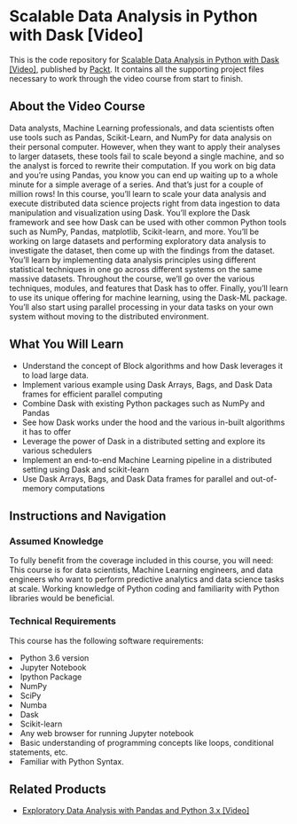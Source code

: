 # Scalable Data Analysis in Python with Dask [Video]
This is the code repository for [Scalable Data Analysis in Python with Dask [Video]]( https://www.packtpub.com/web-development/scalable-data-analysis-python-dask-video?utm_source=github&utm_medium=repository&utm_campaign=9781789808926), published by [Packt](https://www.packtpub.com/?utm_source=github). It contains all the supporting project files necessary to work through the video course from start to finish.
## About the Video Course
Data analysts, Machine Learning professionals, and data scientists often use tools such as Pandas, Scikit-Learn, and NumPy for data analysis on their personal computer. However, when they want to apply their analyses to larger datasets, these tools fail to scale beyond a single machine, and so the analyst is forced to rewrite their computation.
If you work on big data and you’re using Pandas, you know you can end up waiting up to a whole minute for a simple average of a series. And that’s just for a couple of million rows!
In this course, you’ll learn to scale your data analysis and execute distributed data science projects right from data ingestion to data manipulation and visualization using Dask. You’ll explore the Dask framework and see how Dask can be used with other common Python tools such as NumPy, Pandas, matplotlib, Scikit-learn, and more.
You’ll be working on large datasets and performing exploratory data analysis to investigate the dataset, then come up with the findings from the dataset. You’ll learn by implementing data analysis principles using different statistical techniques in one go across different systems on the same massive datasets.
Throughout the course, we’ll go over the various techniques, modules, and features that Dask has to offer. Finally, you’ll learn to use its unique offering for machine learning, using the Dask-ML package. You’ll also start using parallel processing in your data tasks on your own system without moving to the distributed environment.

<H2>What You Will Learn</H2>
<DIV class=book-info-will-learn-text>
<UL>
<LI> Understand the concept of Block algorithms and how Dask leverages it to load large data. 
<LI> Implement various example using Dask Arrays, Bags, and Dask Data frames for efficient parallel computing
<LI> Combine Dask with existing Python packages such as NumPy and Pandas
<LI> See how Dask works under the hood and the various in-built algorithms it has to offer
<LI> Leverage the power of Dask in a distributed setting and explore its various schedulers
<LI> Implement an end-to-end Machine Learning pipeline in a distributed setting using Dask and scikit-learn
<LI> Use Dask Arrays, Bags, and Dask Data frames for parallel and out-of-memory computations
</LI></UL></DIV>

## Instructions and Navigation
### Assumed Knowledge
To fully benefit from the coverage included in this course, you will need:<br/>
This course is for data scientists, Machine Learning engineers, and data engineers who want to perform predictive analytics and data science tasks at scale. Working knowledge of Python coding and familiarity with Python libraries would be beneficial.
### Technical Requirements
This course has the following software requirements:<br/>
<LI> Python 3.6 version 
<LI> Jupyter Notebook 
<LI> Ipython Package 
<LI> NumPy 
<LI> SciPy 
<LI> Numba 
<LI> Dask 
<LI> Scikit-learn
<LI> Any web browser for running Jupyter notebook
<LI> Basic understanding of programming concepts like loops, conditional statements, etc.
<LI> Familiar with Python Syntax.
</LI> 
  
## Related Products
* [Exploratory Data Analysis with Pandas and Python 3.x [Video]](https://www.packtpub.com/application-development/exploratory-data-analysis-pandas-and-python-3x-video?utm_source=github&utm_medium=repository&utm_campaign=9781789959116)

